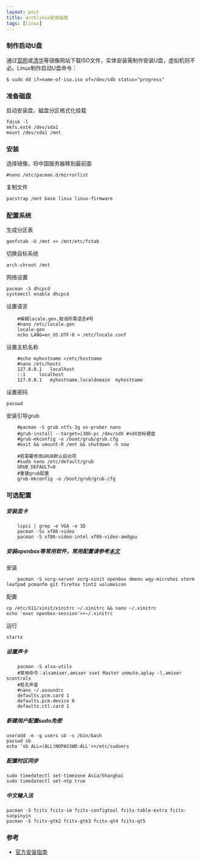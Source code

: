 ```yaml
---
layout: post
title: archlinux安装指南
tags: [linux]
---
```

### 制作启动U盘

通过[官网](https://archlinux.org/)或[清华](https://mirrors.tuna.tsinghua.edu.cn/)等镜像网站下载ISO文件，实体安装需制作安装U盘，虚拟机则不必。Linux制作启动U盘命令：

```shell
$ sudo dd if=name-of-iso.iso of=/dev/sdb status="progress"
```

### 准备磁盘

启动安装盘，磁盘分区格式化挂载

```shell
fdisk -l
mkfs.ext4 /dev/sda1
mount /dev/sda1 /mnt
```

### 安装

选择镜像，将中国服务器移到最前面

```shell
#nano /etc/pacman.d/mirrorlist
```

复制文件

```sh
pacstrap /mnt base linux linux-firmware
```

### 配置系统

生成分区表

```shell
genfstab -U /mnt >> /mnt/etc/fstab
```

切换目标系统

```shell
arch-chroot /mnt
```

网络设置

```shell
pacman -S dhcpcd
systemctl enable dhcpcd
```

设置语言

```shell
	#编辑locale.gen,取消所需语言#号
	#nano /etc/locale.gen
	locale-gen
	echo LANG=en_US.UTF-8 > /etc/locale.conf
```

设置主机名称

```shell
	#echo myhostname >/etc/hostname
	#nano /etc/hosts
	127.0.0.1	localhost
	::1		localhost
	127.0.0.1	myhostname.localdomain	myhostname
```

设置密码

```shell
passwd
```

安装引导grub

```shell
	#pacman -S grub ntfs-3g os-prober nano 
	#grub-install --target=i386-pc /dev/sdX #sdX目标硬盘
	#grub-mkconfig -o /boot/grub/grub.cfg
	#exit && umount-R /mnt && shutdown -h now
	
	#若需要修改GRUB默认启动项
	#sudo nano /etc/default/grub
	GRUB_DEFAULT=0
	#重建grub配置
	grub-mkconfig -o /boot/grub/grub.cfg
```

### 可选配置

##### 安装显卡

```shell
	lspci | grep -e VGA -e 3D
	pacman -Ss xf86-video
	pacman -S xf86-video-intel xf86-video-amdgpu
```

##### 安装openbox等常用软件，常用配置请参考[本文](https://jdzcn.xyz/view.php?name=jdzcn.github.io/_posts/2021-02-02-openbox.md)

安装

```shell
	pacman -S xorg-server xorg-xinit openbox dmenu wqy-microhei xterm leafpad pcmanfm git firefox tint2 volumeicon
```

配置

```shell
cp /etc/X11/xinit/xinitrc ~/.xinitrc && nano ~/.xinitrc
echo 'exec openbox-session'>>~/.xinitrc
```

运行

```shell
startx
```

##### 设置声卡

```shell
	pacman -S alsa-utils
	#常用命令：alsamixer,amixer sset Master unmute,aplay -l,amixer scontrols
	#若无声音
	#nano ~/.asoundrc
	defaults.pcm.card 1
	defaults.pcm.device 0
	defaults.ctl.card 1
```

##### 新建用户配置sudo免密

```shell
useradd -m -g users sb -s /bin/bash
passwd sb
echo 'sb ALL=(ALL)NOPASSWD:ALL'>>/etc/sudoers
```

##### 配置时区同步

```shell
sudo timedatectl set-timezone Asia/Shanghai
sudo timedatectl set-ntp true
```

##### 中文输入法

```shell
pacman -S fcitx fcitx-im fcitx-configtool fcitx-table-extra fcitx-sunpinyin 
pacman -S fcitx-gtk2 fcitx-gtk3 fcitx-qt4 fcitx-qt5
```

### 参考

- [官方安装指南](https://wiki.archlinux.org/index.php/Installation_guide)